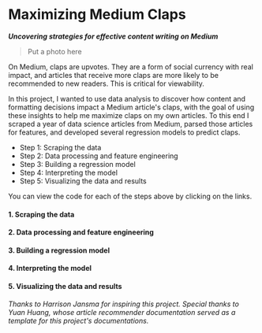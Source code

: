 # Maximizing Medium Claps

**_Uncovering strategies for effective content writing on Medium_**

> Put a photo here

On Medium, claps are upvotes. They are a form of social currency with real impact, and articles that receive more claps are more likely to be recommended to new readers. This is critical for viewability. 

In this project, I wanted to use data analysis to discover how content and formatting decisions impact a Medium article's claps, with the goal of using these insights to help me maximize claps on my own articles. To this end I scraped a year of data science articles from Medium, parsed those articles for features, and developed several regression models to predict claps.

- Step 1: Scraping the data 
- Step 2: Data processing and feature engineering
- Step 3: Building a regression model
- Step 4: Interpreting the model
- Step 5: Visualizing the data and results

You can view the code for each of the steps above by clicking on the links.

#### 1. Scraping the data

#### 2. Data processing and feature engineering

#### 3. Building a regression model

#### 4. Interpreting the model

#### 5. Visualizing the data and results



_Thanks to Harrison Jansma for inspiring this project. Special thanks to Yuan Huang, whose article recommender documentation served as a template for this project's documentations._